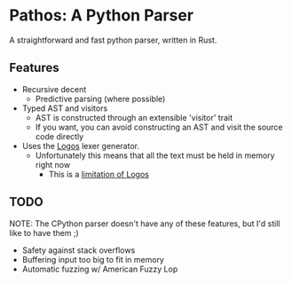 Pathos: A Python Parser
========================
A straightforward and fast python parser, written in Rust.

## Features
- Recursive decent
   - Predictive parsing (where possible)
- Typed AST and visitors
   - AST is constructed through an extensible 'visitor' trait
   - If you want, you can avoid constructing an AST and visit the source code directly
- Uses the [Logos](https://github.com/maciejhirsz/logos) lexer generator.
   - Unfortunately this means that all the text must be held in memory right now
      - This is a [limitation of Logos](https://github.com/maciejhirsz/logos/issues/159)

## TODO
NOTE: The CPython parser doesn't have any of these features, but I'd still like to have them ;)

- Safety against stack overflows
- Buffering input too big to fit in memory
- Automatic fuzzing w/ American Fuzzy Lop